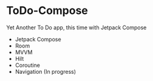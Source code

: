 # ToDo-Compose
Yet Another To Do app, this time with Jetpack Compose

* Jetpack Compose
* Room
* MVVM
* Hilt
* Coroutine
* Navigation (In progress)
